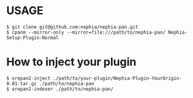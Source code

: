 # USAGE

    $ git clone git@github.com:nephia/nephia-pan.git
    $ cpanm --mirror-only --mirror=file:///path/to/nephia-pan/ Nephia-Setup-Plugin-Normal

# How to inject your plugin

    $ orepan2-inject ./path/to/your-plugin/Nephia-Plugin-YourOrigin-0.01.tar.gz ./path/to/nephia-pan
    $ orepan2-indexer ./path/to/nephia-pan/


